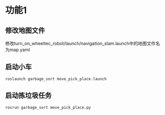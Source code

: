 # 功能1
## 修改地图文件
修改turn_on_wheeltec_robot/launch/navigation_slam.launch中的地图文件名为map.yaml
## 启动小车
`roslaunch garbage_sort move_pick_place.launch`
## 启动拣垃圾任务
`rosrun garbage_sort move_pick_place.py`
